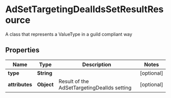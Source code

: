 

# AdSetTargetingDealIdsSetResultResource

A class that represents a ValueType in a guild compliant way

## Properties

Name | Type | Description | Notes
------------ | ------------- | ------------- | -------------
**type** | **String** |  |  [optional]
**attributes** | **Object** | Result of the AdSetTargetingDealIds setting |  [optional]



